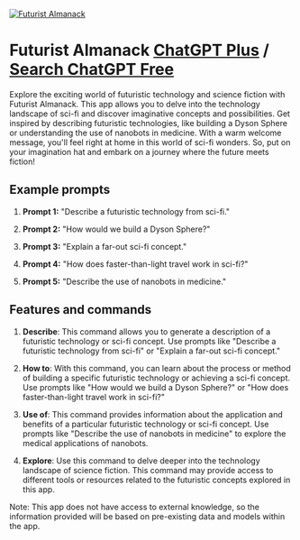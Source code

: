 
[![Futurist Almanack](https://files.oaiusercontent.com/file-QzekT8ceBr89oxw7RhPCaTAF?se=2123-10-18T03%3A26%3A59Z&sp=r&sv=2021-08-06&sr=b&rscc=max-age%3D31536000%2C%20immutable&rscd=attachment%3B%20filename%3Dc574a47c-63bb-410c-8720-c4d15da5b6c7.png&sig=avNk9RkANvc0XoSMH8jsG6yqsB9wEkBi0YElPHW%2BGjs%3D)](https://chat.openai.com/g/g-fOyZHLO2u-futurist-almanack)

# Futurist Almanack [ChatGPT Plus](https://chat.openai.com/g/g-fOyZHLO2u-futurist-almanack) / [Search ChatGPT Free](https://gptcall.net/index.html#/?search=Futurist%20Almanack)

Explore the exciting world of futuristic technology and science fiction with Futurist Almanack. This app allows you to delve into the technology landscape of sci-fi and discover imaginative concepts and possibilities. Get inspired by describing futuristic technologies, like building a Dyson Sphere or understanding the use of nanobots in medicine. With a warm welcome message, you'll feel right at home in this world of sci-fi wonders. So, put on your imagination hat and embark on a journey where the future meets fiction!

## Example prompts

1. **Prompt 1:** "Describe a futuristic technology from sci-fi."

2. **Prompt 2:** "How would we build a Dyson Sphere?"

3. **Prompt 3:** "Explain a far-out sci-fi concept."

4. **Prompt 4:** "How does faster-than-light travel work in sci-fi?"

5. **Prompt 5:** "Describe the use of nanobots in medicine."

## Features and commands

1. **Describe**: This command allows you to generate a description of a futuristic technology or sci-fi concept. Use prompts like "Describe a futuristic technology from sci-fi" or "Explain a far-out sci-fi concept."

2. **How to**: With this command, you can learn about the process or method of building a specific futuristic technology or achieving a sci-fi concept. Use prompts like "How would we build a Dyson Sphere?" or "How does faster-than-light travel work in sci-fi?"

3. **Use of**: This command provides information about the application and benefits of a particular futuristic technology or sci-fi concept. Use prompts like "Describe the use of nanobots in medicine" to explore the medical applications of nanobots.

4. **Explore**: Use this command to delve deeper into the technology landscape of science fiction. This command may provide access to different tools or resources related to the futuristic concepts explored in this app.

Note: This app does not have access to external knowledge, so the information provided will be based on pre-existing data and models within the app.


